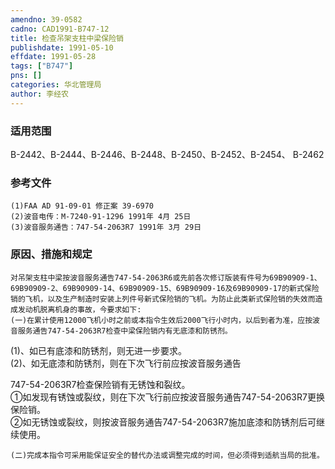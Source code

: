 ```yaml
---
amendno: 39-0582  
cadno: CAD1991-B747-12  
title: 检查吊架支柱中梁保险销  
publishdate: 1991-05-10  
effdate: 1991-05-28  
tags: ["B747"]  
pns: []  
categories: 华北管理局  
author: 李经农  
---
```

  
### 适用范围  
B-2442、B-2444、B-2446、B-2448、B-2450、B-2452、B-2454、 B-2462  
  
<!--more-->  
### 参考文件  
    (1)FAA AD 91-09-01 修正案 39-6970  
    (2)波音电传：M-7240-91-1296 1991年 4月 25日  
    (3)波音服务通告：747-54-2063R7 1991年 3月 29日  
  
### 原因、措施和规定  
    对吊架支柱中梁按波音服务通告747-54-2063R6或先前各次修订版装有件号为69B90909-1、69B90909-2、69B90909-14、69B90909-15、69B90909-16及69B90909-17的新式保险销的飞机，以及生产制造时安装上列件号新式保险销的飞机。为防止此类新式保险销的失效而造成发动机脱离机身的事故，今要求如下:  
    (一)在累计使用12000飞机小时之前或本指令生效后2000飞行小时内，以后到者为准，应按波音服务通告747-54-2063R7检查中梁保险销内有无底漆和防锈剂。  
(1)、如已有底漆和防锈剂，则无进一步要求。  
       (2)、如无底漆和防锈剂，则在下次飞行前应按波音服务通告  
  
  
747-54-2063R7检查保险销有无锈蚀和裂纹。  
          ①如发现有锈蚀或裂纹，则在下次飞行前应按波音服务通告747-54-2063R7更换保险销。  
          ②如无锈蚀或裂纹，则按波音服务通告747-54-2063R7施加底漆和防锈剂后可继续使用。  
  
    (二)完成本指令可采用能保证安全的替代办法或调整完成的时间，但必须得到适航当局的批准。  
